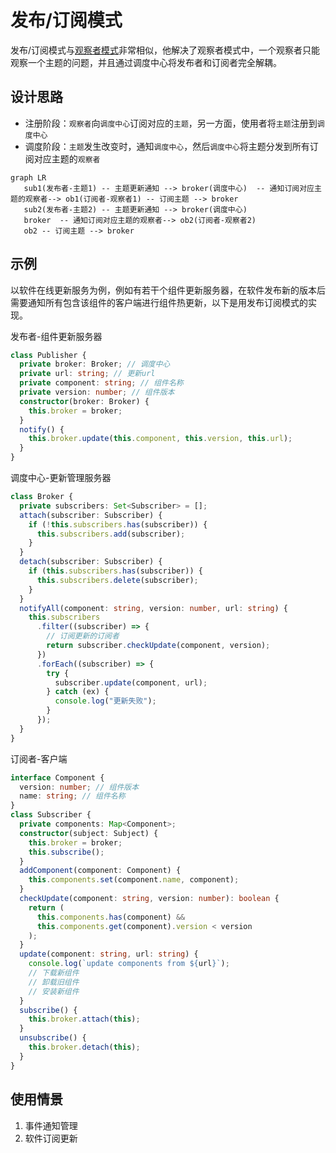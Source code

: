 # 发布/订阅模式

发布/订阅模式与[观察者模式](./observer_pattern.md)非常相似，他解决了观察者模式中，一个观察者只能观察一个主题的问题，并且通过调度中心将发布者和订阅者完全解耦。

## 设计思路

- 注册阶段：`观察者`向`调度中心`订阅对应的`主题`，另一方面，使用者将`主题`注册到`调度中心`
- 调度阶段：`主题`发生改变时，通知`调度中心`，然后`调度中心`将主题分发到所有订阅对应主题的`观察者`

```mermaid
graph LR
   sub1(发布者-主题1) -- 主题更新通知 --> broker(调度中心)  -- 通知订阅对应主题的观察者--> ob1(订阅者-观察者1) -- 订阅主题 --> broker
   sub2(发布者-主题2) -- 主题更新通知 --> broker(调度中心)
   broker  -- 通知订阅对应主题的观察者--> ob2(订阅者-观察者2)
   ob2 -- 订阅主题 --> broker
```

## 示例

以软件在线更新服务为例，例如有若干个组件更新服务器，在软件发布新的版本后需要通知所有包含该组件的客户端进行组件热更新，以下是用发布订阅模式的实现。

发布者-组件更新服务器

```typescript
class Publisher {
  private broker: Broker; // 调度中心
  private url: string; // 更新url
  private component: string; // 组件名称
  private version: number; // 组件版本
  constructor(broker: Broker) {
    this.broker = broker;
  }
  notify() {
    this.broker.update(this.component, this.version, this.url);
  }
}
```

调度中心-更新管理服务器

```typescript
class Broker {
  private subscribers: Set<Subscriber> = [];
  attach(subscriber: Subscriber) {
    if (!this.subscribers.has(subscriber)) {
      this.subscribers.add(subscriber);
    }
  }
  detach(subscriber: Subscriber) {
    if (this.subscribers.has(subscriber)) {
      this.subscribers.delete(subscriber);
    }
  }
  notifyAll(component: string, version: number, url: string) {
    this.subscribers
      .filter((subscriber) => {
        // 订阅更新的订阅者
        return subscriber.checkUpdate(component, version);
      })
      .forEach((subscriber) => {
        try {
          subscriber.update(component, url);
        } catch (ex) {
          console.log("更新失败");
        }
      });
  }
}
```

订阅者-客户端

```typescript
interface Component {
  version: number; // 组件版本
  name: string; // 组件名称
}
class Subscriber {
  private components: Map<Component>;
  constructor(subject: Subject) {
    this.broker = broker;
    this.subscribe();
  }
  addComponent(component: Component) {
    this.components.set(component.name, component);
  }
  checkUpdate(component: string, version: number): boolean {
    return (
      this.components.has(component) &&
      this.components.get(component).version < version
    );
  }
  update(component: string, url: string) {
    console.log(`update components from ${url}`);
    // 下载新组件
    // 卸载旧组件
    // 安装新组件
  }
  subscribe() {
    this.broker.attach(this);
  }
  unsubscribe() {
    this.broker.detach(this);
  }
}
```

## 使用情景
1. 事件通知管理
2. 软件订阅更新

<style>
.mume .node,.label {
    font-size: 13px;
}
</style>
